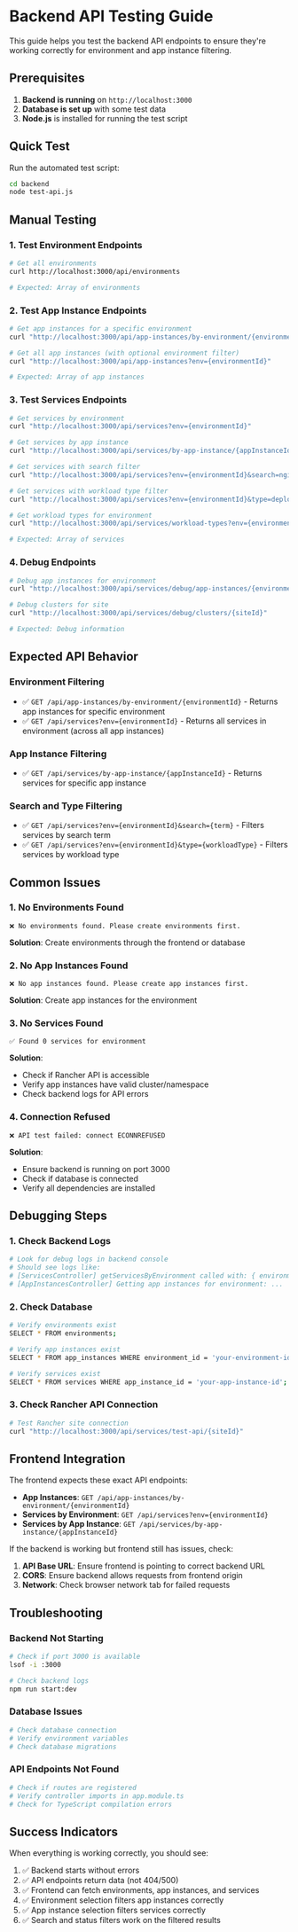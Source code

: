 # Backend API Testing Guide

This guide helps you test the backend API endpoints to ensure they're working correctly for environment and app instance filtering.

## Prerequisites

1. **Backend is running** on `http://localhost:3000`
2. **Database is set up** with some test data
3. **Node.js** is installed for running the test script

## Quick Test

Run the automated test script:

```bash
cd backend
node test-api.js
```

## Manual Testing

### 1. Test Environment Endpoints

```bash
# Get all environments
curl http://localhost:3000/api/environments

# Expected: Array of environments
```

### 2. Test App Instance Endpoints

```bash
# Get app instances for a specific environment
curl "http://localhost:3000/api/app-instances/by-environment/{environmentId}"

# Get all app instances (with optional environment filter)
curl "http://localhost:3000/api/app-instances?env={environmentId}"

# Expected: Array of app instances
```

### 3. Test Services Endpoints

```bash
# Get services by environment
curl "http://localhost:3000/api/services?env={environmentId}"

# Get services by app instance
curl "http://localhost:3000/api/services/by-app-instance/{appInstanceId}"

# Get services with search filter
curl "http://localhost:3000/api/services?env={environmentId}&search=nginx"

# Get services with workload type filter
curl "http://localhost:3000/api/services?env={environmentId}&type=deployment"

# Get workload types for environment
curl "http://localhost:3000/api/services/workload-types?env={environmentId}"

# Expected: Array of services
```

### 4. Debug Endpoints

```bash
# Debug app instances for environment
curl "http://localhost:3000/api/services/debug/app-instances/{environmentId}"

# Debug clusters for site
curl "http://localhost:3000/api/services/debug/clusters/{siteId}"

# Expected: Debug information
```

## Expected API Behavior

### Environment Filtering
- ✅ `GET /api/app-instances/by-environment/{environmentId}` - Returns app instances for specific environment
- ✅ `GET /api/services?env={environmentId}` - Returns all services in environment (across all app instances)

### App Instance Filtering
- ✅ `GET /api/services/by-app-instance/{appInstanceId}` - Returns services for specific app instance

### Search and Type Filtering
- ✅ `GET /api/services?env={environmentId}&search={term}` - Filters services by search term
- ✅ `GET /api/services?env={environmentId}&type={workloadType}` - Filters services by workload type

## Common Issues

### 1. No Environments Found
```
❌ No environments found. Please create environments first.
```
**Solution**: Create environments through the frontend or database

### 2. No App Instances Found
```
❌ No app instances found. Please create app instances first.
```
**Solution**: Create app instances for the environment

### 3. No Services Found
```
✅ Found 0 services for environment
```
**Solution**: 
- Check if Rancher API is accessible
- Verify app instances have valid cluster/namespace
- Check backend logs for API errors

### 4. Connection Refused
```
❌ API test failed: connect ECONNREFUSED
```
**Solution**: 
- Ensure backend is running on port 3000
- Check if database is connected
- Verify all dependencies are installed

## Debugging Steps

### 1. Check Backend Logs
```bash
# Look for debug logs in backend console
# Should see logs like:
# [ServicesController] getServicesByEnvironment called with: { environmentId: '...' }
# [AppInstancesController] Getting app instances for environment: ...
```

### 2. Check Database
```bash
# Verify environments exist
SELECT * FROM environments;

# Verify app instances exist
SELECT * FROM app_instances WHERE environment_id = 'your-environment-id';

# Verify services exist
SELECT * FROM services WHERE app_instance_id = 'your-app-instance-id';
```

### 3. Check Rancher API Connection
```bash
# Test Rancher site connection
curl "http://localhost:3000/api/services/test-api/{siteId}"
```

## Frontend Integration

The frontend expects these exact API endpoints:

- **App Instances**: `GET /api/app-instances/by-environment/{environmentId}`
- **Services by Environment**: `GET /api/services?env={environmentId}`
- **Services by App Instance**: `GET /api/services/by-app-instance/{appInstanceId}`

If the backend is working but frontend still has issues, check:

1. **API Base URL**: Ensure frontend is pointing to correct backend URL
2. **CORS**: Ensure backend allows requests from frontend origin
3. **Network**: Check browser network tab for failed requests

## Troubleshooting

### Backend Not Starting
```bash
# Check if port 3000 is available
lsof -i :3000

# Check backend logs
npm run start:dev
```

### Database Issues
```bash
# Check database connection
# Verify environment variables
# Check database migrations
```

### API Endpoints Not Found
```bash
# Check if routes are registered
# Verify controller imports in app.module.ts
# Check for TypeScript compilation errors
```

## Success Indicators

When everything is working correctly, you should see:

1. ✅ Backend starts without errors
2. ✅ API endpoints return data (not 404/500)
3. ✅ Frontend can fetch environments, app instances, and services
4. ✅ Environment selection filters app instances correctly
5. ✅ App instance selection filters services correctly
6. ✅ Search and status filters work on the filtered results 